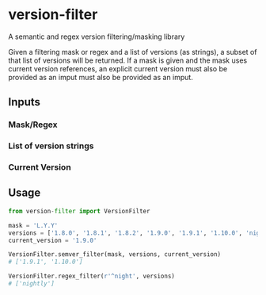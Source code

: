 # version-filter
A semantic and regex version filtering/masking library

Given a filtering mask or regex and a list of versions (as strings), a subset of that list of versions will be returned.
If a mask is given and the mask uses current version references, an explicit current version must also be provided as an
imput must also be provided as an imput.

## Inputs

### Mask/Regex

### List of version strings

### Current Version

## Usage

```python
from version-filter import VersionFilter

mask = 'L.Y.Y'
versions = ['1.8.0', '1.8.1', '1.8.2', '1.9.0', '1.9.1', '1.10.0', 'nightly']
current_version = '1.9.0'

VersionFilter.semver_filter(mask, versions, current_version)
# ['1.9.1', '1.10.0']

VersionFilter.regex_filter(r'^night', versions)
# ['nightly']
```
